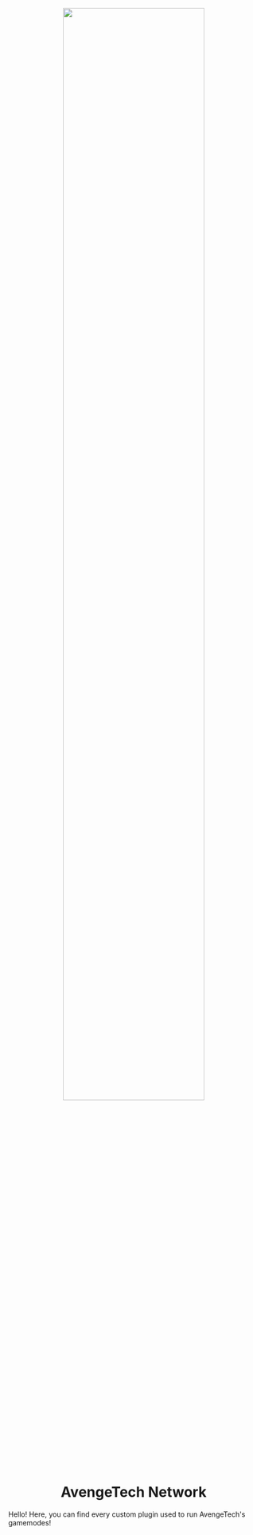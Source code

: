 <p align="center">
  <img src="https://cdn.discordapp.com/splashes/331553006812397578/1769fae07eb5d6144e9341d553e60a2d.jpg?size=2048" width="75%">
</p>
<h1 align="center">AvengeTech Network</h1>

Hello! Here, you can find every custom plugin used to run AvengeTech's gamemodes!
